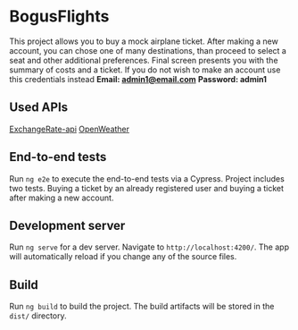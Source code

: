 # BogusFlights

This project allows you to buy a mock airplane ticket. After making a new account, you can chose one of many destinations, than proceed to select a seat and other additional preferences. Final screen presents you with the summary of costs and a ticket.
If you do not wish to make an account use this credentials instead
**Email: admin1@email.com**
**Password: admin1**

## Used APIs

[ExchangeRate-api](https://www.exchangerate-api.com/)
[OpenWeather](https://openweathermap.org/api)

## End-to-end tests

Run `ng e2e` to execute the end-to-end tests via a Cypress. Project includes two tests. Buying a ticket by an already registered user and buying a ticket after making a new account.

## Development server

Run `ng serve` for a dev server. Navigate to `http://localhost:4200/`. The app will automatically reload if you change any of the source files.

## Build

Run `ng build` to build the project. The build artifacts will be stored in the `dist/` directory.
